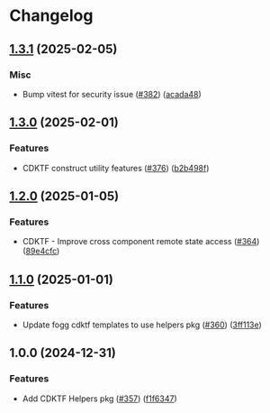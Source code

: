 # Changelog

## [1.3.1](https://github.com/vincenthsh/fogg/compare/cdktf-fogg-helpers-v1.3.0...cdktf-fogg-helpers-v1.3.1) (2025-02-05)


### Misc

* Bump vitest for security issue ([#382](https://github.com/vincenthsh/fogg/issues/382)) ([acada48](https://github.com/vincenthsh/fogg/commit/acada48fc24d2121eaf13d848b4d8ece2874d166))

## [1.3.0](https://github.com/vincenthsh/fogg/compare/cdktf-fogg-helpers-v1.2.0...cdktf-fogg-helpers-v1.3.0) (2025-02-01)


### Features

* CDKTF construct utility features ([#376](https://github.com/vincenthsh/fogg/issues/376)) ([b2b498f](https://github.com/vincenthsh/fogg/commit/b2b498fa2df7c61d26e80388da34075442edd086))

## [1.2.0](https://github.com/vincenthsh/fogg/compare/cdktf-fogg-helpers-v1.1.0...cdktf-fogg-helpers-v1.2.0) (2025-01-05)


### Features

* CDKTF - Improve cross component remote state access ([#364](https://github.com/vincenthsh/fogg/issues/364)) ([89e4cfc](https://github.com/vincenthsh/fogg/commit/89e4cfc238f8bbbfea45b47e4acac51cd06071a9))

## [1.1.0](https://github.com/vincenthsh/fogg/compare/cdktf-fogg-helpers-v1.0.0...cdktf-fogg-helpers-v1.1.0) (2025-01-01)


### Features

* Update fogg cdktf templates to use helpers pkg ([#360](https://github.com/vincenthsh/fogg/issues/360)) ([3ff113e](https://github.com/vincenthsh/fogg/commit/3ff113e5cc2f67c29300bf39fb6a8d24832bf3cd))

## 1.0.0 (2024-12-31)


### Features

* Add CDKTF Helpers pkg ([#357](https://github.com/vincenthsh/fogg/issues/357)) ([f1f6347](https://github.com/vincenthsh/fogg/commit/f1f6347490d7094ea9eca726b5073ffc615c59cb))

